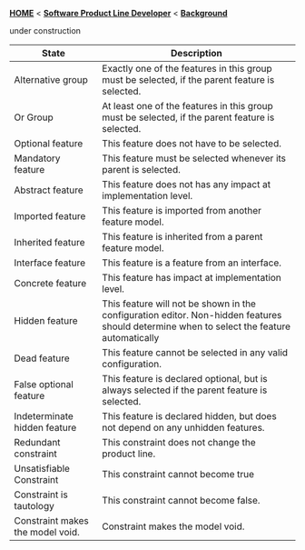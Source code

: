 <!-- Breadcrumb -->
[**HOME**](https://github.com/FeatureIDE/FeatureIDE/wiki) < [**Software Product Line Developer**](https://github.com/FeatureIDE/FeatureIDE/wiki/Software-Product-Line-Developer) < [**Background**](https://github.com/FeatureIDE/FeatureIDE/wiki/Background)

<!-- Introduction -->
under construction

<!-- Feature States -->

| **State**   	| **Description**  	|
|---	|---	|
| Alternative group | Exactly one of the features in this group must be selected, if the parent feature is selected.  	|
| Or Group | At least one of the features in this group must be selected, if the parent feature is selected. |
| Optional feature | This feature does not have to be selected. |
| Mandatory feature | This feature must be selected whenever its parent is selected. |
| Abstract feature | This feature does not has any impact at implementation level. |
| Imported feature | This feature is imported from another feature model. |
| Inherited feature | This feature is inherited from a parent feature model. |
| Interface feature | This feature is a feature from an interface. |
| Concrete feature | This feature has impact at implementation level. |
| Hidden feature | This feature will not be shown in the configuration editor. Non-hidden features should determine when to select the feature automatically |
| Dead feature | This feature cannot be selected in any valid configuration. |
| False optional feature | This feature is declared optional, but is always selected if the parent feature is selected. |
| Indeterminate hidden feature | This feature is declared hidden, but does not depend on any unhidden features. |
| Redundant constraint | This constraint does not change the product line. |
| Unsatisfiable Constraint | This constraint cannot become true |
| Constraint is tautology | This constraint cannot become false. |
| Constraint makes the model void. | Constraint makes the model void. |

